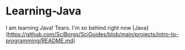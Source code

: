 # Learning-Java
I am learning Java! Tears. I'm so behind right now
[Java] (https://github.com/SciBorgs/SciGuides/blob/main/projects/intro-to-programming/README.md)
